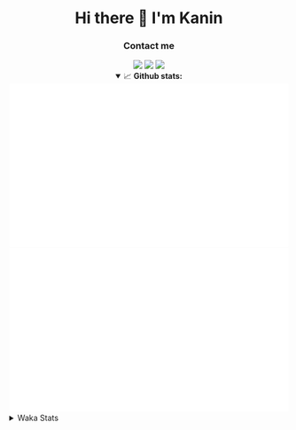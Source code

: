 <div align="center">
 <h1>Hi there 👋 I'm Kanin</h1>
 <h3>Contact me</h3>
 <a href="mailto:im@kanin.dev"><img src="https://img.shields.io/badge/gmail-%23D14836.svg?&style=for-the-badge&logo=gmail&logoColor=white"/></a>
 <a href="https://twitter.com/KaninDev"><img src="https://img.shields.io/badge/twitter-%231DA1F2.svg?&style=for-the-badge&logo=twitter&logoColor=white"/></a>
 <a href="https://www.linkedin.com/in/KaninDev"><img src="https://img.shields.io/badge/linkedin-%230077B5.svg?&style=for-the-badge&logo=linkedin&logoColor=white"/></a>
<details open>
  <summary>📈 <b>Github stats:</b></summary>
  <img src="https://github.com/Kanin/Kanin/blob/master/scripts/GitHubStats/generated/overview.svg"/>
  <img src="https://github.com/Kanin/Kanin/blob/master/scripts/GitHubStats/generated/languages.svg"/>
</details>
</div>

<details>
 <summary>Waka Stats</summary>

<!--START_SECTION:waka-->
![Profile Views](http://img.shields.io/badge/Profile%20Views-60-blue)

![Lines of code](https://img.shields.io/badge/From%20Hello%20World%20I%27ve%20Written-25129%20lines%20of%20code-blue)

**🐱 My Github Data** 

> 🏆 38 Contributions in the Year 2021
 > 
> 📦 14.6 kB Used in Github's Storage 
 > 
> 🚫 Not Opted to Hire
 > 
> 📜 8 Public Repositories 
 > 
> 🔑 4 Private Repositories  
 > 
**I'm an Early 🐤** 

```text
🌞 Morning    81 commits     █████░░░░░░░░░░░░░░░░░░░░   22.13% 
🌆 Daytime    126 commits    ████████░░░░░░░░░░░░░░░░░   34.43% 
🌃 Evening    91 commits     ██████░░░░░░░░░░░░░░░░░░░   24.86% 
🌙 Night      68 commits     ████░░░░░░░░░░░░░░░░░░░░░   18.58%

```
📅 **I'm Most Productive on Sunday** 

```text
Monday       69 commits     ████░░░░░░░░░░░░░░░░░░░░░   18.85% 
Tuesday      51 commits     ███░░░░░░░░░░░░░░░░░░░░░░   13.93% 
Wednesday    51 commits     ███░░░░░░░░░░░░░░░░░░░░░░   13.93% 
Thursday     40 commits     ██░░░░░░░░░░░░░░░░░░░░░░░   10.93% 
Friday       41 commits     ██░░░░░░░░░░░░░░░░░░░░░░░   11.2% 
Saturday     42 commits     ██░░░░░░░░░░░░░░░░░░░░░░░   11.48% 
Sunday       72 commits     █████░░░░░░░░░░░░░░░░░░░░   19.67%

```


📊 **This Week I Spent My Time On** 

```text
⌚︎ Time Zone: America/New_York

💬 Programming Languages: 
Python                   5 hrs 58 mins       █████████████░░░░░░░░░░░░   54.99% 
SCSS                     2 hrs 31 mins       █████░░░░░░░░░░░░░░░░░░░░   23.29% 
Other                    1 hr 17 mins        ███░░░░░░░░░░░░░░░░░░░░░░   11.87% 
Git Config               21 mins             ░░░░░░░░░░░░░░░░░░░░░░░░░   3.24% 
Log File                 17 mins             ░░░░░░░░░░░░░░░░░░░░░░░░░   2.67%

🔥 Editors: 
PyCharm                  8 hrs 20 mins       ███████████████████░░░░░░   76.71% 
IntelliJ                 2 hrs 31 mins       █████░░░░░░░░░░░░░░░░░░░░   23.29%

🐱‍💻 Projects: 
BotBase                  3 hrs 52 mins       █████████░░░░░░░░░░░░░░░░   35.72% 
Kanin                    3 hrs 27 mins       ████████░░░░░░░░░░░░░░░░░   31.89% 
CGLS                     2 hrs 42 mins       ██████░░░░░░░░░░░░░░░░░░░   25.0% 
Naila.py                 47 mins             █░░░░░░░░░░░░░░░░░░░░░░░░   7.33% 
Unknown Project          0 secs              ░░░░░░░░░░░░░░░░░░░░░░░░░   0.05%

💻 Operating System: 
Linux                    10 hrs 51 mins      █████████████████████████   100.0%

```

**I Mostly Code in Python** 

```text
Python                   19 repos            ███████████████████░░░░░░   76.0% 
JavaScript               3 repos             ███░░░░░░░░░░░░░░░░░░░░░░   12.0% 
Kotlin                   1 repo              █░░░░░░░░░░░░░░░░░░░░░░░░   4.0% 
HTML                     1 repo              █░░░░░░░░░░░░░░░░░░░░░░░░   4.0% 
Java                     1 repo              █░░░░░░░░░░░░░░░░░░░░░░░░   4.0%

```


**Timeline**

![Chart not found](https://raw.githubusercontent.com/Kanin/Kanin/master/charts/bar_graph.png) 


<!--END_SECTION:waka-->
</details>
